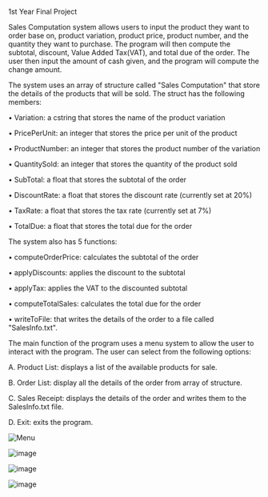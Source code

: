 1st Year Final Project

Sales Computation system allows users to input the product they want to order base on, product variation, product price, product number, and the quantity they want to purchase. The program will then compute the subtotal, discount, Value Added Tax(VAT), and total due of the order. The user then input the amount of cash given, and the program will compute the change amount.

The system uses an array of structure called "Sales Computation" that store the details of the products that will be sold. The struct has the following members:

•	Variation: a cstring that stores the name of the product variation 

•	PricePerUnit: an integer that stores the price per unit of the product

•	ProductNumber: an integer that stores the product number of the variation

•	QuantitySold: an integer that stores the quantity of the product sold

•	SubTotal: a float that stores the subtotal of the order

•	DiscountRate: a float that stores the discount rate (currently set at 20%)

•	TaxRate: a float that stores the tax rate (currently set at 7%)

•	TotalDue: a float that stores the total due for the order

The system also has 5 functions:

•	computeOrderPrice: calculates the subtotal of the order

•	applyDiscounts: applies the discount to the subtotal

•	applyTax: applies the VAT to the discounted subtotal

•	computeTotalSales: calculates the total due for the order

•	writeToFile: that writes the details of the order to a file called "SalesInfo.txt".

The main function of the program uses a menu system to allow the user to interact with the program. The user can select from the following options:

A.	Product List: displays a list of the available products for sale.

B.	Order List: display all the details of the order from array of structure.

C.	Sales Receipt: displays the details of the order and writes them to the SalesInfo.txt file.

D.	Exit: exits the program.

![Menu](https://github.com/RoMiyo21/SalesComputation/assets/133717480/ad75938d-1fb7-4605-95b8-c7cd4c0104cc)

![image](https://github.com/RoMiyo21/SalesComputation/assets/133717480/46191c70-b84d-4c95-bfe8-3b0c1920d5ed)

![image](https://github.com/RoMiyo21/SalesComputation/assets/133717480/0ed51acb-4273-44d1-9632-9d67a4264cbc)

![image](https://github.com/RoMiyo21/SalesComputation/assets/133717480/fb18e9e6-ab5b-4d37-b979-cc9aa58aafb6)
